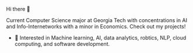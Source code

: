 Hi there 👋

Current Computer Science major at Georgia Tech with concentrations in AI and Info-Internetworks with a minor in Economics. 
Check out my projects!

- 🔭 Interested in Machine learning, AI, data analytics, robtics, NLP, cloud computing, and software development. 

<!--
**SuhasKumar04/SuhasKumar04** is a ✨ _special_ ✨ repository because its `README.md` (this file) appears on your GitHub profile.

Here are some ideas to get you started:

- 🔭 I’m currently working on ...
- 🌱 I’m currently learning ...
- 👯 I’m looking to collaborate on ...
- 🤔 I’m looking for help with ...
- 💬 Ask me about ...
- 📫 How to reach me: ...
- 😄 Pronouns: ...
- ⚡ Fun fact: ...
-->
